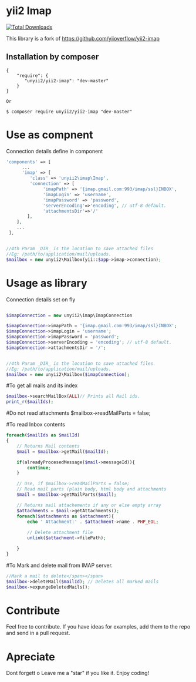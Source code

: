 yii2 Imap
==========

[![Total Downloads](https://img.shields.io/packagist/dt/unyii2/yii2-imap.svg?style=flat-square)](https://packagist.org/packages/unyii2/yii2-imap) 


This library is a fork of https://github.com/yiioverflow/yii2-imap

Installation by composer
------------
```composer
{
    "require": {
       "unyii2/yii2-imap": "dev-master"
    }
}

Or

$ composer require unyii2/yii2-imap "dev-master"
```

# Use as compnent

Connection details define in component

```php
'components' => [
      ...
      'imap' => [
         'class' => 'unyii2\imap\Imap',
         'connection' => [
              'imapPath' => '{imap.gmail.com:993/imap/ssl}INBOX',
              'imapLogin' => 'username',
              'imapPassword' => 'password',
              'serverEncoding'=>'encoding', // utf-8 default.
              'attachmentsDir'=>'/'
        ],
    ],
    ...
 ],


//4th Param _DIR_ is the location to save attached files 
//Eg: /path/to/application/mail/uploads.
$mailbox = new unyii2\Mailbox(yii::$app->imap->connection);
```

# Usage as library

Connection details set on fly

```php

$imapConnection = new unyii2\imap\ImapConnection

$imapConnection->imapPath = '{imap.gmail.com:993/imap/ssl}INBOX';
$imapConnection->imapLogin = 'username';
$imapConnection->imapPassword = 'password';
$imapConnection->serverEncoding = 'encoding'; // utf-8 default.
$imapConnection->attachmentsDir = '/';


//4th Param _DIR_ is the location to save attached files 
//Eg: /path/to/application/mail/uploads.
$mailbox = new unyii2\Mailbox($imapConnection);
```

#To get all mails and its index
```php
$mailbox->searchMailBox(ALL)// Prints all Mail ids.
print_r($mailIds);
```

#Do not read attachments
$mailbox->readMailParts = false;

#To read Inbox contents
```php
foreach($mailIds as $mailId)
{
    // Returns Mail contents
    $mail = $mailbox->getMail($mailId); 

    if(alreadyProcesedMessage($mail->messageId)){
        continue;
    }

    // Use, if $mailbox->readMailParts = false; 
    // Read mail parts (plain body, html body and attachments
    $mail = $mailbox->getMailParts($mail);

    // Returns mail attachements if any or else empty array
    $attachments = $mail->getAttachments(); 
    foreach($attachments as $attachment){
        echo ' Attachment:' . $attachment->name . PHP_EOL;
        
        // Delete attachment file
        unlink($attachment->filePath);

    }
}
```

#To Mark and delete mail from IMAP server.
```php
//Mark a mail to delete</span></span> 
$mailbox->deleteMail($mailId); // Deletes all marked mails
$mailbox->expungeDeletedMails();
```

# Contribute
Feel free to contribute. If you have ideas for examples, add them to the repo and send in a pull request.

# Apreciate
Dont forgett o Leave me a "star" if you like it. Enjoy coding!
